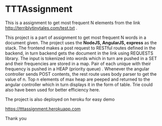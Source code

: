 # TTTAssignment
This is a assignment to get most frequent N elements from the link http://terriblytinytales.com/test.txt . 

This project is a part of assignment to get most frequent N words in a document given. 
The project uses the <strong>NodeJS, AngularJS, express</strong> as the stack. The frontend makes a post request to RESTful routes defined in the backend,
in turn backend gets the document in the link using REQUESTS library. The input is tokenized into words which in turn are pushed in a SET and their
frequencies are stored in a map. Pair of each unique with their frequency is pushed in a HEAP (priority queue) . Whenever the angular controller
sends POST contents, the rest route uses body parser to get the value of n. Top n elements of max heap are peeped and returned to the angular
controller which in turn displays it in the form of table. Trie could also have been used for better efficiency here.

The project is also deployed on heroku for easy demo

https://tttassignment.herokuapp.com

Thank you
